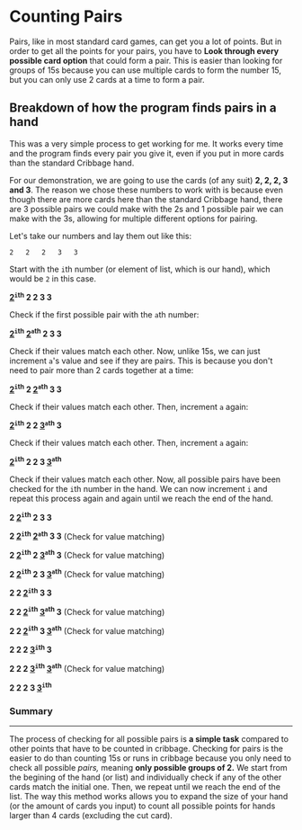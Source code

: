# Counting Pairs

Pairs, like in most standard card games, can get you a lot of points. But in order to get all the points for your pairs, you have to **Look through every possible card option** that could form a pair. This is easier than looking for groups of 15s because you can use multiple cards to form the number 15, but you can only use 2 cards at a time to form a pair.

## Breakdown of how the program finds pairs in a hand

This was a very simple process to get working for me. It works every time and the program finds every pair you give it, even if you put in more cards than the standard Cribbage hand.

For our demonstration, we are going to use the cards (of any suit) **2, 2, 2, 3 and 3**. The reason we chose these numbers to work with is because even though there are more cards here than the standard Cribbage hand, there are 3 possible pairs we could make with the 2s and 1 possible pair we can make with the 3s, allowing for multiple different options for pairing.

Let's take our numbers and lay them out like this:

 ```2   2   2   3   3```
 
 Start with the  ``` i ```th number (or element of list, which is our hand), which would be  ``` 2 ```  in this case.
 
**<ins>2</ins><sup>```i```th</sup>   2   2   3   3**

Check if the first possible pair with the ```a```th number:

**<ins>2</ins><sup>```i```th</sup>   <ins>2</ins><sup>```a```th</sup>   2   3   3**

Check if their values match each other. Now, unlike 15s, we can just increment ```a```'s value and see if they are pairs. This is because you don't need to pair more than 2 cards together at a time:

**<ins>2</ins><sup>```i```th</sup>   2   <ins>2</ins><sup>```a```th</sup>   3   3**

Check if their values match each other. Then, increment ```a``` again:

**<ins>2</ins><sup>```i```th</sup>   2   2   <ins>3</ins><sup>```a```th</sup>   3**

Check if their values match each other. Then, increment ```a``` again:

**<ins>2</ins><sup>```i```th</sup>   2   2   3   <ins>3</ins><sup>```a```th</sup>**

Check if their values match each other. Now, all possible pairs have been checked for the ```i```th number in the hand. We can now increment ```i``` and repeat this process again and again until we reach the end of the hand.


**2   <ins>2</ins><sup>```i```th</sup>   2   3   3**

**2   <ins>2</ins><sup>```i```th</sup>   <ins>2</ins><sup>```a```th</sup>   3   3** (Check for value matching)

**2   <ins>2</ins><sup>```i```th</sup>   2   <ins>3</ins><sup>```a```th</sup>   3** (Check for value matching)

**2   <ins>2</ins><sup>```i```th</sup>   2   3   <ins>3</ins><sup>```a```th</sup>** (Check for value matching)

**2   2   <ins>2</ins><sup>```i```th</sup>   3   3**

**2   2   <ins>2</ins><sup>```i```th</sup>   <ins>3</ins><sup>```a```th</sup>   3** (Check for value matching)

**2   2   <ins>2</ins><sup>```i```th</sup>   3   <ins>3</ins><sup>```a```th</sup>** (Check for value matching)

**2   2   2   <ins>3</ins><sup>```i```th</sup>   3**

**2   2   2   <ins>3</ins><sup>```i```th</sup>   <ins>3</ins><sup>```a```th</sup>** (Check for value matching)

**2   2   2   3   <ins>3</ins><sup>```i```th</sup>**

### Summary
---
The process of checking for all possible pairs is **a simple task** compared to other points that have to be counted in cribbage. Checking for pairs is the easier to do than counting 15s or runs in cribbage because you only need to check all possible *pairs,* meaning **only possible groups of 2.** We start from the begining of the hand (or list) and individually check if any of the other cards match the initial one. Then, we repeat until we reach the end of the list. The way this method works allows you to expand the size of your hand (or the amount of cards you input) to count all possible points for hands larger than 4 cards (excluding the cut card).